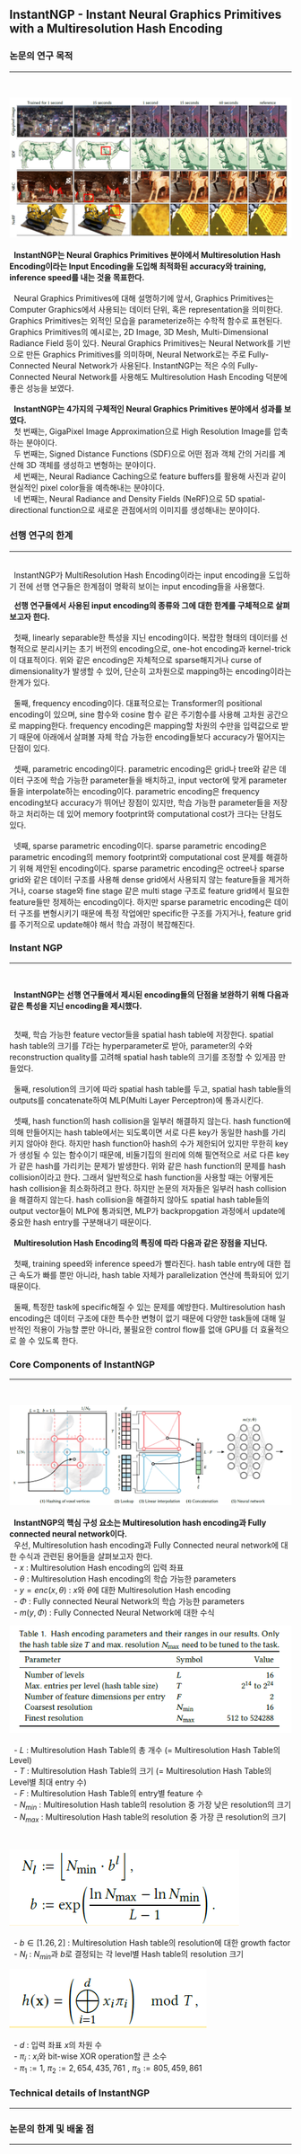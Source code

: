 ## InstantNGP - Instant Neural Graphics Primitives with a Multiresolution Hash Encoding 


### 논문의 연구 목적 
---
</br>

![](./img/InstantNGP-1.png)
</br>
</br>
&nbsp; **InstantNGP는 Neural Graphics Primitives 분야에서 Multiresolution Hash Encoding이라는 Input Encoding을 도입해 최적화된 accuracy와 training, inference speed를 내는 것을 목표한다.**
</br>
</br>
&nbsp; Neural Graphics Primitives에 대해 설명하기에 앞서, Graphics Primitives는 Computer Graphics에서 사용되는 데이터 단위, 혹은 representation을 의미한다. Graphics Primitives는 외적인 모습을 parameterize하는 수학적 함수로 표현된다. Graphics Primitives의 예시로는, 2D Image, 3D Mesh, Multi-Dimensional Radiance Field 등이 있다. Neural Graphics Primitives는  Neural Network를 기반으로 만든 Graphics Primitives를 의미하며, Neural Network로는 주로 Fully-Connected Neural Network가 사용된다. InstantNGP는 적은 수의 Fully-Connected Neural Network를 사용해도 Multiresolution Hash Encoding 덕분에 좋은 성능을 보였다.
</br>
</br>
&nbsp; **InstantNGP는 4가지의 구체적인 Neural Graphics Primitives 분야에서 성과를 보였다.** 
</br>
&nbsp; 첫 번째는, GigaPixel Image Approximation으로 High Resolution Image를 압축하는 분야이다. 
</br>
&nbsp; 두 번째는, Signed Distance Functions (SDF)으로 어떤 점과 객체 간의 거리를 계산해 3D 객체를 생성하고 변형하는 분야이다.
</br>
&nbsp; 세 번째는,  Neural Radiance Caching으로 feature buffers를 활용해 사진과 같이 현실적인 pixel color들을 예측해내는 분야이다.
</br>
&nbsp; 네 번째는, Neural Radiance and Density Fields (NeRF)으로 5D spatial-directional function으로 새로운 관점에서의 이미지를 생성해내는 분야이다.

### 선행 연구의 한계
---
</br>
&nbsp; InstantNGP가 MultiResolution Hash Encoding이라는 input encoding을 도입하기 전에 선행 연구들은 한계점이 명확히 보이는 input encoding들을 사용했다.
</br>

&nbsp; **선행 연구들에서 사용된 input encoding의 종류와 그에 대한 한계를 구체적으로 살펴보고자 한다.**
</br>
</br>
&nbsp; 첫째, linearly separable한 특성을 지닌 encoding이다. 복잡한 형태의 데이터를 선형적으로 분리시키는 초기 버전의 encoding으로, one-hot encoding과 kernel-trick이 대표적이다. 위와 같은 encoding은 자체적으로 sparse해지거나 curse of dimensionality가 발생할 수 있어, 단순히 고차원으로 mapping하는 encoding이라는 한계가 있다.
</br>
</br>
&nbsp; 둘째, frequency encoding이다. 대표적으로는 Transformer의 positional encoding이 있으며, sine 함수와 cosine 함수 같은 주기함수를 사용해 고차원 공간으로 mapping한다. frequency encoding은 mapping할 차원의 수만을 입력값으로 받기 때문에 아래에서 살펴볼 자체 학습 가능한 encoding들보다 accuracy가 떨어지는 단점이 있다.
</br>
</br>
&nbsp; 셋째, parametric encoding이다. parametric encoding은 grid나 tree와 같은 데이터 구조에 학습 가능한 parameter들을 배치하고, input vector에 맞게 parameter들을 interpolate하는 encoding이다.  parametric encoding은 frequency encoding보다 accuracy가 뛰어난 장점이 있지만, 학습 가능한 parameter들을 저장하고 처리하는 데 있어 memory footprint와 computational cost가 크다는 단점도 있다.
</br>
</br>
&nbsp; 넷째, sparse parametric encoding이다. sparse parametric encoding은 parametric encoding의 memory footprint와 computational cost 문제를 해결하기 위해 제안된 encoding이다. sparse parametric encoding은 octree나 sparse grid와 같은 데이터 구조를 사용해 dense grid에서 사용되지 않는 feature들을 제거하거나, coarse stage와 fine stage 같은 multi stage 구조로 feature grid에서 필요한 feature들만 정제하는 encoding이다. 하지만 sparse parametric encoding은 데이터 구조를 변형시키기 때문에 특정 작업에만 specific한 구조를 가지거나, feature grid를 주기적으로 update해야 해서 학습 과정이 복잡해진다.

### Instant NGP
---
</br>

&nbsp; **InstantNGP는 선행 연구들에서 제시된 encoding들의 단점을 보완하기 위해 다음과 같은 특성을 지닌 encoding을 제시했다.**
</br>
</br>

&nbsp; 첫째, 학습 가능한 feature vector들을 spatial hash table에 저장한다. spatial hash table의 크기를 $T$라는 hyperparameter로 받아, parameter의 수와 reconstruction quality를 고려해 spatial hash table의 크기를 조정할 수 있게끔 만들었다.
</br>
</br>
&nbsp; 둘째, resolution의 크기에 따라 spatial hash table를 두고, spatial hash table들의 outputs를 concatenate하여 MLP(Multi Layer Perceptron)에 통과시킨다.
</br>
</br>
&nbsp; 셋째, hash function의 hash collision을 일부러 해결하지 않는다. hash function에 의해 만들어지는 hash table에서는 되도록이면 서로 다른  key가 동일한 hash를 가리키지 않아야 한다. 하지만 hash function아 hash의 수가 제한되어 있지만 무한히 key가 생성될 수 있는 함수이기 때문에, 비둘기집의 원리에 의해 필연적으로 서로 다른 key가 같은 hash를 가리키는 문제가 발생한다. 위와 같은 hash function의 문제를 hash collision이라고 한다. 그래서 일반적으로 hash function을 사용할 때는 어떻게든 hash collision을 최소화하려고 한다. 하지만 논문의 저자들은 일부러 hash collision을 해결하지 않는다. hash collision을 해결하지 않아도 spatial hash table들의 output vector들이 MLP에 통과되면, MLP가 backpropgation 과정에서 update에 중요한 hash entry를 구분해내기 때문이다.
</br>
</br>
&nbsp; **Multiresolution Hash Encoding의 특징에 따라 다음과 같은 장점을 지닌다.**
</br>
</br>
&nbsp; 첫째, training speed와 inference speed가 빨라진다. hash table entry에 대한 접근 속도가 빠를 뿐만 아니라, hash table 자체가 parallelization 연산에 특화되어 있기 때문이다.
</br>
</br>
&nbsp; 둘째, 특정한 task에 specific해질 수 있는 문제를 예방한다. Multiresolution hash encoding은 데이터 구조에 대한 특수한 변형이 없기 때문에 다양한 task들에 대해 일반적인 적용이 가능할 뿐만 아니라, 불필요한 control flow를 없애 GPU를 더 효율적으로 쓸 수 있도록 한다.


### Core Components of InstantNGP
---
</br>

![](./img/InstantNGP-2.png)
</br>
</br>
&nbsp; **InstantNGP의 핵심 구성 요소는 Multiresolution hash encoding과 Fully connected neural network이다.**
</br>
&nbsp; 우선, Multiresolution hash encoding과 Fully Connected neural network에 대한 수식과 관련된 용어들을 살펴보고자 한다.
</br>
&nbsp; -  $x$ : Multiresolution Hash encoding의  입력 좌표 
</br>
&nbsp; - $\theta$ : Multiresolution Hash encoding의 학습 가능한 parameters
</br>
&nbsp; - $y = enc(x, \theta)$ :  $x$와 $\theta$에 대한 Multiresolution Hash encoding
</br>
&nbsp; - $\Phi$ : Fully connected Neural Network의 학습 가능한 parameters
</br>
&nbsp; - $m(y, \Phi)$ : Fully Connected Neural Network에 대한 수식
</br>

![](./img/InstantNGP-3.png)
</br>
</br>
&nbsp; - $L$ : Multiresolution Hash Table의 총 개수 (= Multiresolution Hash Table의 Level)
</br>
&nbsp; - $T$ : Multiresolution Hash Table의 크기 (= Multiresolution Hash Table의 Level별 최대 entry 수)
</br>
&nbsp; - $F$ : Multiresolution Hash Table의 entry별 feature 수
</br>
&nbsp; - $N_{min}$ : Multiresolution Hash table의 resolution 중 가장 낮은 resolution의 크기
</br>
&nbsp; - $N_{max}$ : Multiresolution Hash table의 resolution 중 가장 큰 resolution의 크기

</br>

![](./img/InstantNGP-4.png)
</br>
</br>
&nbsp; - $b \in [1.26, 2]$ : Multiresolution Hash table의 resolution에 대한 growth factor
</br>
&nbsp; - $N_l$ : $N_{min}$과 $b$로 결정되는 각 level별 Hash table의 resolution 크기
</br>

![](./img/InstantNGP-5.png)
</br>
</br>
&nbsp; - $d$ : 입력 좌표 $x$의 차원 수 
</br>
&nbsp;  - $\pi_i$ : $x_i$와 bit-wise XOR operation할 큰 소수 
</br>
&nbsp; - $\pi_1 := 1$, $\pi_2 := 2,654,435,761$ , $\pi_3 := 805, 459, 861$

### Technical details of InstantNGP
---
### 논문의 한계 및 배울 점 
---
